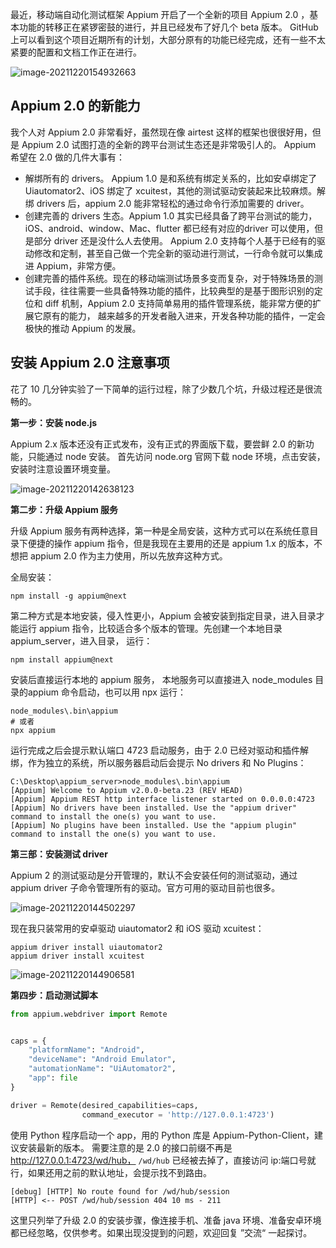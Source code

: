 最近，移动端自动化测试框架 Appium 开启了一个全新的项目 Appium 2.0 ，基本功能的转移正在紧锣密鼓的进行，并且已经发布了好几个 beta 版本。 GitHub 上可以看到这个项目近期所有的计划，大部分原有的功能已经完成，还有一些不太紧要的配置和文档工作正在进行。

![image-20211220154932663](https://yuztuchuang.oss-cn-beijing.aliyuncs.com/img/image-20211220154932663.png)



## Appium 2.0 的新能力

我个人对 Appium 2.0 非常看好，虽然现在像 airtest 这样的框架也很很好用，但是 Appium 2.0 试图打造的全新的跨平台测试生态还是非常吸引人的。 Appium 希望在 2.0 做的几件大事有：

- 解绑所有的 drivers。 Appium 1.0 是和系统有绑定关系的，比如安卓绑定了 Uiautomator2、iOS 绑定了 xcuitest，其他的测试驱动安装起来比较麻烦。解绑 drivers 后，appium 2.0 能非常轻松的通过命令行添加需要的 driver。
- 创建完善的 drivers 生态。Appium 1.0 其实已经具备了跨平台测试的能力，iOS、android、window、Mac、flutter 都已经有对应的driver 可以使用，但是部分 driver 还是没什么人去使用。 Appium 2.0 支持每个人基于已经有的驱动修改和定制，甚至自己做一个完全新的驱动进行测试，一行命令就可以集成进 Appium，非常方便。
- 创建完善的插件系统。现在的移动端测试场景多变而复杂，对于特殊场景的测试手段，往往需要一些具备特殊功能的插件，比较典型的是基于图形识别的定位和 diff 机制，Appium 2.0 支持简单易用的插件管理系统，能非常方便的扩展它原有的能力， 越来越多的开发者融入进来，开发各种功能的插件，一定会极快的推动 Appium 的发展。



## 安装 Appium 2.0 注意事项

花了 10 几分钟实验了一下简单的运行过程，除了少数几个坑，升级过程还是很流畅的。



**第一步：安装 node.js**

Appium 2.x 版本还没有正式发布，没有正式的界面版下载，要尝鲜 2.0 的新功能，只能通过 node 安装。 首先访问 node.org 官网下载 node 环境，点击安装，安装时注意设置环境变量。

![image-20211220142638123](https://yuztuchuang.oss-cn-beijing.aliyuncs.com/img/image-20211220142638123.png)



**第二步：升级 Appium 服务**

升级 Appium 服务有两种选择，第一种是全局安装，这种方式可以在系统任意目录下便捷的操作 appium 指令，但是我现在主要用的还是 appium 1.x 的版本，不想把 appium 2.0 作为主力使用，所以先放弃这种方式。

全局安装：

```
npm install -g appium@next
```

第二种方式是本地安装，侵入性更小，Appium 会被安装到指定目录，进入目录才能运行 appium 指令，比较适合多个版本的管理。先创建一个本地目录 appium_server，进入目录， 运行：

```
npm install appium@next
```

安装后直接运行本地的 appium 服务， 本地服务可以直接进入 node_modules 目录的appium 命令启动，也可以用 npx 运行：

```
node_modules\.bin\appium
# 或者
npx appium 
```

运行完成之后会提示默认端口 4723 启动服务，由于 2.0 已经对驱动和插件解绑，作为独立的系统，所以服务器启动后会提示 No drivers 和 No Plugins：

```
C:\Desktop\appium_server>node_modules\.bin\appium
[Appium] Welcome to Appium v2.0.0-beta.23 (REV HEAD)
[Appium] Appium REST http interface listener started on 0.0.0.0:4723
[Appium] No drivers have been installed. Use the "appium driver" command to install the one(s) you want to use.
[Appium] No plugins have been installed. Use the "appium plugin" command to install the one(s) you want to use.

```



**第三部：安装测试 driver**

Appium 2 的测试驱动是分开管理的，默认不会安装任何的测试驱动，通过 appium driver 子命令管理所有的驱动。官方可用的驱动目前也很多。

![image-20211220144502297](https://yuztuchuang.oss-cn-beijing.aliyuncs.com/img/image-20211220144502297.png)



现在我只装常用的安卓驱动 uiautomator2 和 iOS 驱动 xcuitest：

```
appium driver install uiautomator2
appium driver install xcuitest
```

![image-20211220144906581](https://yuztuchuang.oss-cn-beijing.aliyuncs.com/img/image-20211220144906581.png)



**第四步：启动测试脚本**

```python
from appium.webdriver import Remote


caps = {
    "platformName": "Android",
    "deviceName": "Android Emulator",
    "automationName": "UiAutomator2",
    "app": file
}

driver = Remote(desired_capabilities=caps, 
                command_executor = 'http://127.0.0.1:4723')
```

使用 Python 程序启动一个 app，用的 Python 库是 Appium-Python-Client，建议安装最新的版本。 需要注意的是 2.0 的接口前缀不再是 http://127.0.0.1:4723/wd/hub， `/wd/hub` 已经被去掉了，直接访问 ip:端口号就行，如果还用之前的默认地址，会提示找不到路由。

```
[debug] [HTTP] No route found for /wd/hub/session
[HTTP] <-- POST /wd/hub/session 404 10 ms - 211
```



这里只列举了升级 2.0 的安装步骤，像连接手机、准备 java 环境、准备安卓环境都已经忽略，仅供参考。如果出现没提到的问题，欢迎回复 ”交流“ 一起探讨。

